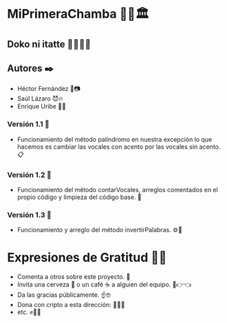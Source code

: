 # MiPrimeraChamba 🚀💥🏛️

## Doko ni itatte 🤫🧏🏻‍♂️  

## Autores ✒️

- Héctor Fernández 🤨📷
- Saúl Lázaro 😈🔥
- Enrique Uribe 🧐🍷

### Versión 1.1 📌

- Funcionamiento del método palíndromo en nuestra excepción lo que hacemos es cambiar las vocales con acento por las vocales sin acento. 📋

### Versión 1.2 📌

- Funcionamiento del método contarVocales, arreglos comentados en el propio código y limpieza del código base. 🔧
 
### Versión 1.3 📌

- Funcionamiento y arreglo del método invertirPalabras. ⚙️🔩

# Expresiones de Gratitud 🤞🎁
- Comenta a otros sobre este proyecto. 📢
- Invita una cerveza 🍺 o un café ☕ a alguien del equipo. 🥺👉👈
- Da las gracias públicamente. ☝🤓
- Dona con cripto a esta dirección: 🤑🤙🍆 
- etc. ✊🍆💦